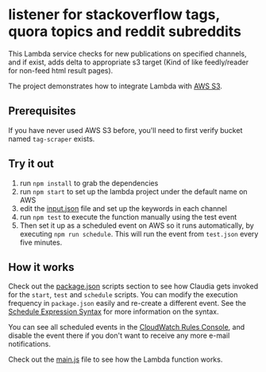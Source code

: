 # listener for stackoverflow tags, quora topics and reddit subreddits 

This Lambda service checks for new publications on specified channels, and if exist, adds delta to appropriate s3 target (Kind of like feedly/reader for non-feed html result pages).

The project demonstrates how to integrate Lambda with [AWS S3](https://aws.amazon.com/s3/).

## Prerequisites

If you have never used AWS S3 before, you'll need to first verify bucket named `tag-scraper` exists.

## Try it out

1. run `npm install` to grab the dependencies
2. run `npm start` to set up the lambda project under the default name on AWS 
3. edit the [input.json](input.json) file and set up the keywords in each channel
4. run `npm test` to execute the function manually using the test event
5. Then set it up as a scheduled event on AWS so it runs automatically, by executing `npm run schedule`. This will run the event from `test.json` every five minutes.

## How it works

Check out the [package.json](package.json) scripts section to see how Claudia gets invoked for the `start`, `test` and `schedule` scripts. You can modify
the execution frequency in `package.json` easily and re-create a different event. See the [Schedule Expression Syntax](http://docs.aws.amazon.com/AmazonCloudWatch/latest/DeveloperGuide/ScheduledEvents.html) for more information on the syntax.

You can see all scheduled events in the [CloudWatch Rules Console](https://console.aws.amazon.com/cloudwatch/), and disable the event there if you don't want to receive any more e-mail notifications.

Check out the [main.js](main.js) file to see how the Lambda function works.
